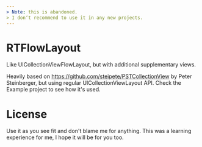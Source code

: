 ```yaml
---
> Note: this is abandoned. 
> I don‘t recommend to use it in any new projects.
---
```


RTFlowLayout
============

Like UICollectionViewFlowLayout, but with additional supplementary views.

Heavily based on https://github.com/steipete/PSTCollectionView by Peter Steinberger, but using regular UICollectionViewLayout API.
Check the Example project to see how it's used.


License
=======

Use it as you see fit and don't blame me for anything. This was a learning experience for me, I hope it will be for you too.
